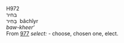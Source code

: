 <body>
  <p>H972<br>  בּחיר  <br> בָּחִיר  ‎  bâchı̂yr  <br><i>baw-kheer‘ </i><br>From <a href="h0977.htm">977</a>  <i>select: - </i>choose, chosen one, elect.<br></p>
 </body>